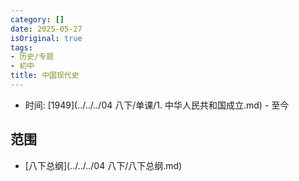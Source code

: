 ```yaml
---
category: []
date: 2025-05-27
isOriginal: true
tags:
- 历史/专题
- 初中
title: 中国现代史
---
```

- 时间: [1949](../../../04 八下/单课/1. 中华人民共和国成立.md) - 至今 
## 范围
- [八下总纲](../../../04 八下/八下总纲.md)
